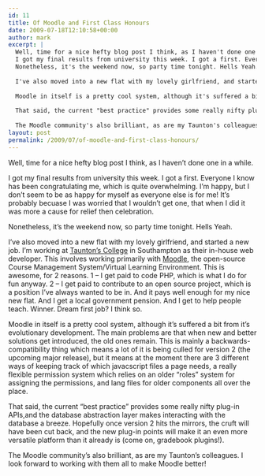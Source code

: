 ```yaml
---
id: 11
title: Of Moodle and First Class Honours
date: 2009-07-18T12:10:58+00:00
author: mark
excerpt: |
  Well, time for a nice hefty blog post I think, as I haven't done one in a while.
  I got my final results from university this week. I got a first. Everyone I know has been congratulating me, which is quite overwhelming. I'm happy, but I don't seem to be as happy for myself as everyone else is for me! It's probably becuase I was worried that I wouldn't get one, that when I did it was more a cause for relief then celebration.
  Nonetheless, it's the weekend now, so party time tonight. Hells Yeah.
  
  I've also moved into a new flat with my lovely girlfriend, and started a new job. I'm working at <a href="http://www.tauntons.ac.uk">Taunton's College</a> in Southampton as their in-house web developer. This involves working primarily with <a href="http://moodle.org">Moodle</a>, the open-source Course Management System/Virtual Learning Environment. This is awesome, for 2 reasons. 1 - I get paid to code PHP, which is what I do for fun anyway. 2 - I get paid to contribute to an open source project, which is a position I've always wanted to be in. And it pays well enough for my nice new flat. And I get a local government pension. And I get to help people teach. Winner. Dream first job? I think so.
  
  Moodle in itself is a pretty cool system, although it's suffered a bit from it's evolutionary development. The main problems are that when new and better solutions get introduced, the old ones remain. This is mainly a backwards-compatibility thing which means a lot of it is being culled for version 2 (the upcoming major release), but it means at the moment there are 3 different ways of keeping track of which javacscript files a page needs, a really flexible permission system which relies on an older "roles" system for assigning the permissions, and lang files for older components all over the place.
  
  That said, the current "best practice" provides some really nifty plug-in APIs,and the database abstraction layer makes interacting with the database a breeze. Hopefully once version 2 hits the mirrors, the cruft will have been cut back, and the new plug-in points will make it an even more versatile platform than it already is (come on, gradebook plugins!).
  
  The Moodle community's also brilliant, as are my Taunton's colleagues. I look forward to working with them all to make Moodle better!
layout: post
permalink: /2009/07/of-moodle-and-first-class-honours/
---
```

Well, time for a nice hefty blog post I think, as I haven&#8217;t done one in a while.
  
I got my final results from university this week. I got a first. Everyone I know has been congratulating me, which is quite overwhelming. I&#8217;m happy, but I don&#8217;t seem to be as happy for myself as everyone else is for me! It&#8217;s probably becuase I was worried that I wouldn&#8217;t get one, that when I did it was more a cause for relief then celebration.
  
Nonetheless, it&#8217;s the weekend now, so party time tonight. Hells Yeah.

I&#8217;ve also moved into a new flat with my lovely girlfriend, and started a new job. I&#8217;m working at [Taunton&#8217;s College](http://www.tauntons.ac.uk) in Southampton as their in-house web developer. This involves working primarily with [Moodle](http://moodle.org), the open-source Course Management System/Virtual Learning Environment. This is awesome, for 2 reasons. 1 &#8211; I get paid to code PHP, which is what I do for fun anyway. 2 &#8211; I get paid to contribute to an open source project, which is a position I&#8217;ve always wanted to be in. And it pays well enough for my nice new flat. And I get a local government pension. And I get to help people teach. Winner. Dream first job? I think so.

Moodle in itself is a pretty cool system, although it&#8217;s suffered a bit from it&#8217;s evolutionary development. The main problems are that when new and better solutions get introduced, the old ones remain. This is mainly a backwards-compatibility thing which means a lot of it is being culled for version 2 (the upcoming major release), but it means at the moment there are 3 different ways of keeping track of which javacscript files a page needs, a really flexible permission system which relies on an older &#8220;roles&#8221; system for assigning the permissions, and lang files for older components all over the place.

That said, the current &#8220;best practice&#8221; provides some really nifty plug-in APIs,and the database abstraction layer makes interacting with the database a breeze. Hopefully once version 2 hits the mirrors, the cruft will have been cut back, and the new plug-in points will make it an even more versatile platform than it already is (come on, gradebook plugins!).

The Moodle community&#8217;s also brilliant, as are my Taunton&#8217;s colleagues. I look forward to working with them all to make Moodle better!